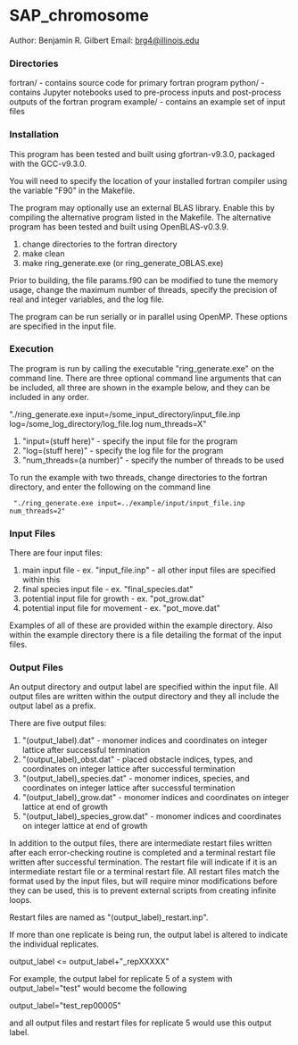 # SAP_chromosome

Author: Benjamin R. Gilbert
Email: brg4@illinois.edu

### Directories ###

 fortran/ - contains source code for primary fortran program
 python/ - contains Jupyter notebooks used to pre-process inputs and post-process outputs of the fortran program
 example/ - contains an example set of input files

### Installation ###

 This program has been tested and built using gfortran-v9.3.0, packaged with the GCC-v9.3.0.

 You will need to specify the location of your installed fortran compiler using the variable "F90" in the Makefile.

 The program may optionally use an external BLAS library. Enable this by compiling the alternative program listed in the Makefile. The alternative program has been tested and built using OpenBLAS-v0.3.9.

 1) change directories to the fortran directory
 2) make clean
 3) make ring_generate.exe (or ring_generate_OBLAS.exe)

 Prior to building, the file params.f90 can be modified to tune the memory usage, change the maximum number of threads, specify the precision of real and integer variables, and the log file.

 The program can be run serially or in parallel using OpenMP. These options are specified in the input file.

### Execution ###

 The program is run by calling the executable "ring_generate.exe" on the command line. There are three optional command line arguments that can be included, all three are shown in the example below, and they can be included in any order.

 "./ring_generate.exe input=/some_input_directory/input_file.inp log=/some_log_directory/log_file.log num_threads=X"

  1) "input=(stuff here)" - specify the input file for the program
  2) "log=(stuff here)" - specify the log file for the program
  3) "num_threads=(a number)" - specify the number of threads to be used

  To run the example with two threads, change directories to the fortran directory, and enter the following on the command line

     "./ring_generate.exe input=../example/input/input_file.inp num_threads=2"

### Input Files ###

 There are four input files:

  1) main input file - ex. "input_file.inp" - all other input files are specified within this
   2) final species input file - ex. "final_species.dat"
   3) potential input file for growth - ex. "pot_grow.dat"
   4) potential input file for movement - ex. "pot_move.dat"

 Examples of all of these are provided within the example directory. Also within the example directory there is a file detailing the format of the input files.

### Output Files ###

 An output directory and output label are specified within the input file. All output files are written within the output directory and they all include the output label as a prefix.

 There are five output files:

  1) "(output_label).dat" - monomer indices and coordinates on integer lattice after successful termination
  2) "(output_label)_obst.dat" - placed obstacle indices, types, and coordinates on integer lattice after successful termination
  3) "(output_label)_species.dat" - monomer indices, species, and coordinates on integer lattice after successful termination
  4) "(output_label)_grow.dat" - monomer indices and coordinates on integer lattice at end of growth
  5) "(output_label)_species_grow.dat" - monomer indices and coordinates on integer lattice at end of growth

 In addition to the output files, there are intermediate restart files written after each error-checking routine is completed and a terminal restart file written after successful termination. The restart file will indicate if it is an intermediate restart file or a terminal restart file. All restart files match the format used by the input files, but will require minor modifications before they can be used, this is to prevent external scripts from creating infinite loops.

 Restart files are named as "(output_label)_restart.inp".

 If more than one replicate is being run, the output label is altered to indicate the individual replicates.

  output_label <= output_label+"_repXXXXX"

 For example, the output label for replicate 5 of a system with output_label="test" would become the following

  output_label="test_rep00005"

 and all output files and restart files for replicate 5 would use this output label.